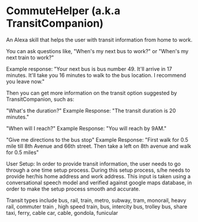 # CommuteHelper (a.k.a TransitCompanion)

An Alexa skill that helps the user with transit information from home to work.

You can ask questions like,
"When's my next bus to work?" or "When's my next train to work?"

Example response: "Your next bus is bus number 49. It'll arrive in 17 minutes. It'll take you 
16 minutes to walk to the bus location. I recommend you leave now."

Then you can get more information on the transit option suggested by TransitCompanion, such as:

"What's the duration?"
Example Response: "The transit duration is 20 minutes."

"When will I reach?"
Example Response: "You will reach by 9AM."

"Give me directions to the bus stop"
Example Response: "First walk for 0.5 mile till 8th Avenue and 66th street. 
Then take a left on 8th avenue and walk for 0.5 miles"


User Setup:
In order to provide transit information, the user needs to go through a one time setup process.
During this setup process, s/he needs to provide her/his home address and work address.
This input is taken using a conversational speech model and verified against google maps database, in order
to make the setup process smooth and accurate.

Transit types include bus, rail, train, metro, subway, tram, monorail, heavy rail, commuter train
, high speed train, bus, intercity bus, trolley bus, share taxi, ferry, cable car, cable, gondola, funicular
